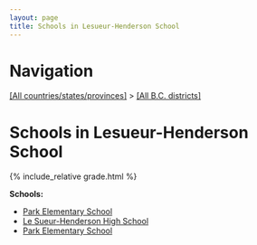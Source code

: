```yaml
---
layout: page
title: Schools in Lesueur-Henderson School
---
```

# Navigation

[[All countries/states/provinces]](../..) > [[All B.C. districts]](..)

# Schools in Lesueur-Henderson School

{% include_relative grade.html %}

**Schools:**

- [Park Elementary School](Park_Elementary_School.md)
- [Le Sueur-Henderson High School](Le_Sueur-Henderson_High_School.md)
- [Park Elementary School](Park_Elementary_School.md)
